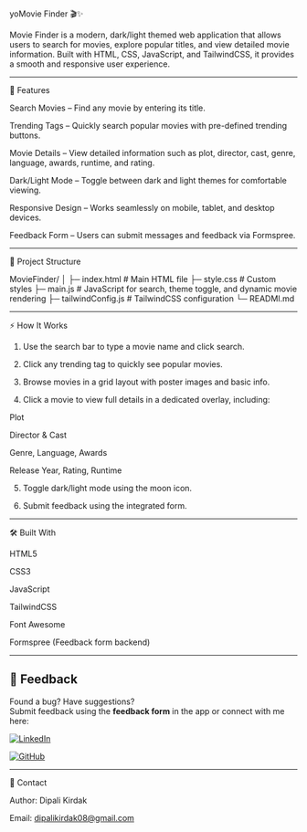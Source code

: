 yoMovie Finder 🎬✨

Movie Finder is a modern, dark/light themed web application that allows users to search for movies, explore popular titles, and view detailed movie information. Built with HTML, CSS, JavaScript, and TailwindCSS, it provides a smooth and responsive user experience.


---

🚀 Features

Search Movies – Find any movie by entering its title.

Trending Tags – Quickly search popular movies with pre-defined trending buttons.

Movie Details – View detailed information such as plot, director, cast, genre, language, awards, runtime, and rating.

Dark/Light Mode – Toggle between dark and light themes for comfortable viewing.

Responsive Design – Works seamlessly on mobile, tablet, and desktop devices.

Feedback Form – Users can submit messages and feedback via Formspree.



---

📂 Project Structure

MovieFinder/
│
├─ index.html          # Main HTML file
├─ style.css           # Custom styles
├─ main.js             # JavaScript for search, theme toggle, and dynamic movie rendering
├─ tailwindConfig.js   # TailwindCSS configuration
└─ READMI.md


---

⚡ How It Works

1. Use the search bar to type a movie name and click search.


2. Click any trending tag to quickly see popular movies.


3. Browse movies in a grid layout with poster images and basic info.


4. Click a movie to view full details in a dedicated overlay, including:

Plot

Director & Cast

Genre, Language, Awards

Release Year, Rating, Runtime



5. Toggle dark/light mode using the moon icon.


6. Submit feedback using the integrated form.




---

🛠️ Built With

HTML5

CSS3

JavaScript

TailwindCSS

Font Awesome

Formspree (Feedback form backend)


---

## 📧 Feedback  

Found a bug? Have suggestions?  
Submit feedback using the **feedback form** in the app or connect with me here:  

[![LinkedIn](https://img.shields.io/badge/-LinkedIn-blue?logo=linkedin)](https://www.linkedin.com/in/dipali-kirdak-4722b2303)

[![GitHub](https://img.shields.io/badge/-GitHub-black?logo=github)](https://github.com/Dipalikirdak)      

---

📩 Contact

Author: Dipali Kirdak

Email: dipalikirdak08@gmail.com
